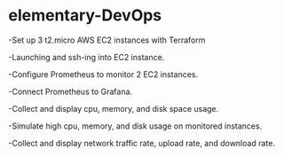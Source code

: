 # elementary-DevOps

-Set up 3 t2.micro AWS EC2 instances with Terraform

-Launching and ssh-ing into EC2 instance.

-Configure Prometheus to monitor 2 EC2 instances.

-Connect Prometheus to Grafana.

-Collect and display cpu, memory, and disk space usage.

-Simulate high cpu, memory, and disk usage on monitored instances.

-Collect and display network traffic rate, upload rate, and download rate.
